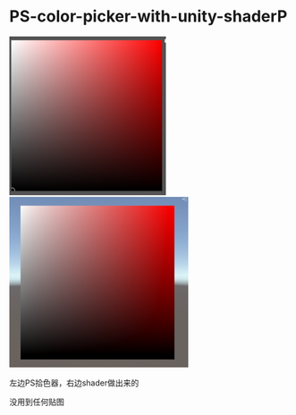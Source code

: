 # PS-color-picker-with-unity-shaderP
<img src="https://github.com/Terrificia/PS-color-picker-with-unity-shader/blob/main/picture/2022-02-24T23_17_05.png" width="280px"><img src="https://github.com/Terrificia/PS-color-picker-with-unity-shader/blob/main/picture/%E5%B1%8F%E5%B9%95%E6%88%AA%E5%9B%BE%202022-02-27%20171222.png" width="320px">

左边PS拾色器，右边shader做出来的

没用到任何贴图
